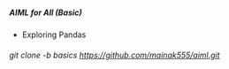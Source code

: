 ##### AIML for All (Basic)
- Exploring Pandas

###### git clone -b basics https://github.com/mainak555/aiml.git

